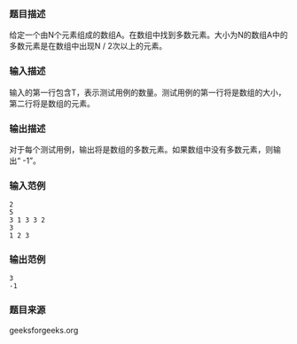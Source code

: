 ### 题目描述
给定一个由N个元素组成的数组A。在数组中找到多数元素。大小为N的数组A中的多数元素是在数组中出现N / 2次以上的元素。
### 输入描述
输入的第一行包含T，表示测试用例的数量。测试用例的第一行将是数组的大小，第二行将是数组的元素。
### 输出描述
对于每个测试用例，输出将是数组的多数元素。如果数组中没有多数元素，则输出“ -1”。
### 输入范例
```
2
5
3 1 3 3 2
3
1 2 3
```
### 输出范例
```
3
-1
```
### 题目来源
geeksforgeeks.org

